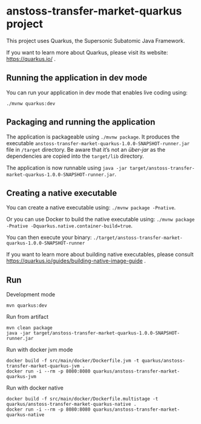 # anstoss-transfer-market-quarkus project

This project uses Quarkus, the Supersonic Subatomic Java Framework.

If you want to learn more about Quarkus, please visit its website: https://quarkus.io/ .

## Running the application in dev mode

You can run your application in dev mode that enables live coding using:
```
./mvnw quarkus:dev
```

## Packaging and running the application

The application is packageable using `./mvnw package`.
It produces the executable `anstoss-transfer-market-quarkus-1.0.0-SNAPSHOT-runner.jar` file in `/target` directory.
Be aware that it’s not an _über-jar_ as the dependencies are copied into the `target/lib` directory.

The application is now runnable using `java -jar target/anstoss-transfer-market-quarkus-1.0.0-SNAPSHOT-runner.jar`.

## Creating a native executable

You can create a native executable using: `./mvnw package -Pnative`.

Or you can use Docker to build the native executable using: `./mvnw package -Pnative -Dquarkus.native.container-build=true`.

You can then execute your binary: `./target/anstoss-transfer-market-quarkus-1.0.0-SNAPSHOT-runner`

If you want to learn more about building native executables, please consult https://quarkus.io/guides/building-native-image-guide .

## Run

Development mode

```
mvn quarkus:dev
```

Run from artifact

```
mvn clean package
java -jar target/anstoss-transfer-market-quarkus-1.0.0-SNAPSHOT-runner.jar
```

Run with docker jvm mode

```
docker build -f src/main/docker/Dockerfile.jvm -t quarkus/anstoss-transfer-market-quarkus-jvm .
docker run -i --rm -p 8080:8080 quarkus/anstoss-transfer-market-quarkus-jvm
```

Run with docker native

```
docker build -f src/main/docker/Dockerfile.multistage -t quarkus/anstoss-transfer-market-quarkus-native .
docker run -i --rm -p 8080:8080 quarkus/anstoss-transfer-market-quarkus-native
```
